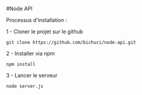 #Node API

Processus d'installation :

1 - Cloner le projet sur le github

`git clone https://github.com/bichuci/node-api.git`

2 - Installer via npm 

`npm install` 

3 - Lancer le serveur 

`node server.js`


